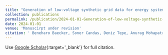 ```yaml
---
title: "Generation of low-voltage synthetic grid data for energy system modeling with the pylovo tool"
collection: publications
permalink: /publication/2024-01-01-Generation-of-low-voltage-synthetic-grid-data-for-energy-system-modeling-with-the-pylovo-tool
date: 2024-01-01
venue: 'Manuscirpt under revision'
citation: ' Beneharo Baecker, Soner Candas, Deniz Tepe, Anurag Mohapatra &quot;Generation of low-voltage synthetic grid data for energy system modeling with the pylovo tool&quot;. *Manuscirpt under revision*, 2024.'
---
```


Use [Google Scholar](https://scholar.google.com/scholar?q=Generation+of+low+voltage+synthetic+grid+data+for+energy+system+modeling+with+the+pylovo+tool){:target='_blank'} for full citation.
